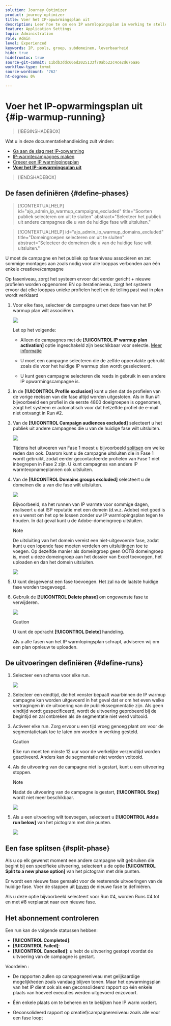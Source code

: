 ```yaml
---
solution: Journey Optimizer
product: journey optimizer
title: Voer het IP-opwarmingsplan uit
description: Leer hoe te om een IP warmlopingsplan in werking te stellen en te controleren
feature: Application Settings
topic: Administration
role: Admin
level: Experienced
keywords: IP, pools, groep, subdomeinen, leverbaarheid
hide: true
hidefromtoc: true
source-git-commit: 11bdb3ddc666d2025133f70ab522c4ce2d676aa6
workflow-type: tm+mt
source-wordcount: '762'
ht-degree: 0%

---
```


# Voer het IP-opwarmingsplan uit {#ip-warmup-running}

>[!BEGINSHADEBOX]

Wat u in deze documentatiehandleiding zult vinden:

* [Ga aan de slag met IP-opwarming](ip-warmup-gs.md)
* [IP-warmtecampagnes maken](ip-warmup-campaign.md)
* [Creeer een IP warmlopingsplan](ip-warmup-plan.md)
* **[Voer het IP-opwarmingsplan uit](ip-warmup-running.md)**

>[!ENDSHADEBOX]

## De fasen definiëren {#define-phases}

>[!CONTEXTUALHELP]
>id="ajo_admin_ip_warmup_campaigns_excluded"
>title="Soorten publiek selecteren om uit te sluiten"
>abstract="Selecteer het publiek uit andere campagnes die u van de huidige fase wilt uitsluiten."

>[!CONTEXTUALHELP]
>id="ajo_admin_ip_warmup_domains_excluded"
>title="Domeingroepen selecteren om uit te sluiten"
>abstract="Selecteer de domeinen die u van de huidige fase wilt uitsluiten."

U moet de campagne en het publiek op faseniveau associëren en zet sommige montages aan zoals nodig voor alle looppas verbonden aan één enkele creatieve/campagne

Op faseniveau, zorgt het systeem ervoor dat eerder gericht + nieuwe profielen worden opgenomen EN op iteratieniveau, zorgt het systeem ervoor dat elke looppas unieke profielen heeft en de telling past wat in plan wordt verklaard

1. Voor elke fase, selecteer de campagne u met deze fase van het IP warmup plan wilt associëren.

   ![](assets/ip-warmup-plan-select-campaign.png)

   Let op het volgende:

   * Alleen de campagnes met de **[!UICONTROL IP warmup plan activation]** optie ingeschakeld <!--and live?--> zijn beschikbaar voor selectie. [Meer informatie](#create-ip-warmup-campaign)

   * U moet een campagne selecteren die de zelfde oppervlakte gebruikt zoals die voor het huidige IP warmup plan wordt geselecteerd.

   * U kunt geen campagne selecteren die reeds in gebruik in een andere IP opwarmingscampagne is.

1. In de **[!UICONTROL Profile exclusion]** kunt u zien dat de profielen van de vorige reeksen van die fase altijd worden uitgesloten. Als in Run #1 bijvoorbeeld een profiel in de eerste 4800 doelgroepen is opgenomen, zorgt het systeem er automatisch voor dat hetzelfde profiel de e-mail niet ontvangt in Run #2.

1. Van de **[!UICONTROL Campaign audiences excluded]** selecteert u het publiek uit andere <!--executed/live?-->campagnes die u van de huidige fase wilt uitsluiten.

   ![](assets/ip-warmup-plan-exclude-campaigns.png)

   Tijdens het uitvoeren van Fase 1 moest u bijvoorbeeld [splitsen](#split-phase) om welke reden dan ook. Daarom kunt u de campagne uitsluiten die in Fase 1 wordt gebruikt, zodat eerder gecontacteerde profielen van Fase 1 niet inbegrepen in Fase 2 zijn. U kunt campagnes van andere IP warmteopnameplannen ook uitsluiten.

1. Van de **[!UICONTROL Domains groups excluded]** selecteert u de domeinen die u van die fase wilt uitsluiten.

   ![](assets/ip-warmup-plan-exclude-domains.png)

   Bijvoorbeeld, na het runnen van IP warmte voor sommige dagen, realiseert u dat ISP reputatie met een domein (d.w.z. Adobe) niet goed is en u wenst om het op te lossen zonder uw IP warmlopingsplan tegen te houden. In dat geval kunt u de Adobe-domeingroep uitsluiten.

   >[!NOTE]
   >
   >De uitsluiting van het domein vereist een niet-uitgevoerde fase, zodat kunt u een lopende fase moeten verdelen om uitsluitingen toe te voegen. Op dezelfde manier als domeingroep geen OOTB domeingroep is, moet u deze domeingroep aan het dossier van Excel toevoegen, het uploaden en dan het domein uitsluiten.

   ![](assets/ip-warmup-plan-phase-1.png)

1. U kunt desgewenst een fase toevoegen. Het zal na de laatste huidige fase worden toegevoegd.

1. Gebruik de **[!UICONTROL Delete phase]** om ongewenste fase te verwijderen.

   ![](assets/ip-warmup-plan-add-delete-phases.png)

   >[!CAUTION]
   >
   >U kunt de opdracht **[!UICONTROL Delete]** handeling.
   >
   >Als u alle fasen van het IP warmlopingsplan schrapt, adviseren wij om een plan opnieuw te uploaden.

## De uitvoeringen definiëren {#define-runs}

1. Selecteer een schema voor elke run. <!--which is actually a window of opportunity. meaning? how many hours? shall we specify that to clarify?-->

   ![](assets/ip-warmup-plan-send-time.png)

1. Selecteer een eindtijd, die het venster bepaalt waarbinnen de IP warmup campagne kan worden uitgevoerd in het geval dat er om het even welke vertragingen in de uitvoering van de publiekssegmentatie zijn. Als geen eindtijd wordt gespecificeerd, wordt de uitvoering geprobeerd bij de begintijd en zal ontbreken als de segmentatie niet werd voltooid.

1. Activeer elke run. Zorg ervoor u een tijd vroeg genoeg plant om voor de segmentatietaak toe te laten om worden in werking gesteld. <!--explain how you can evaluate a proper time-->

   >[!CAUTION]
   >
   >Elke run moet ten minste 12 uur voor de werkelijke verzendtijd worden geactiveerd. Anders kan de segmentatie niet worden voltooid. <!--How do you know when segmentation is complete? Is there a way to prevent user from scheduling less than 12 hours before the segmentation job?-->

   <!--Sart to execute on every day basis by simply clicking the play button > for each run? do you have to come back every day to activate each run? or can you schedule them one after the other?)-->

1. Als de uitvoering van de campagne niet is gestart, kunt u een uitvoering stoppen.<!--why?-->

   >[!NOTE]
   >
   >Nadat de uitvoering van de campagne is gestart, **[!UICONTROL Stop]** wordt niet meer beschikbaar. <!--TBC in UI-->

   ![](assets/ip-warmup-plan-stop-run.png)

1. Als u een uitvoering wilt toevoegen, selecteert u **[!UICONTROL Add a run below]** van het pictogram met drie punten.

   ![](assets/ip-warmup-plan-run-more-actions.png)

## Een fase splitsen {#split-phase}

Als u op elk gewenst moment een andere campagne wilt gebruiken die begint bij een specifieke uitvoering, selecteert u de optie **[!UICONTROL Split to a new phase option]** van het pictogram met drie punten.

Er wordt een nieuwe fase gemaakt voor de resterende uitvoeringen van de huidige fase. Voer de stappen uit [boven](#define-phases) de nieuwe fase te definiëren.

Als u deze optie bijvoorbeeld selecteert voor Run #4, worden Runs #4 tot en met #8 verplaatst naar een nieuwe fase.

<!--
You don't have to decide the campaign upfront. You can do a split later. It's a work in progress plan: you activate one run at a time with a campaign and you always have the flexibility to modify it while working on it.

But need to explain in which case you want to modify campaigns, provide examples
-->

## Het abonnement controleren

Een run kan de volgende statussen hebben<!--TBC with Medha-->:

* **[!UICONTROL Completed]**:
* **[!UICONTROL Failed]**:
* **[!UICONTROL Cancelled]**: u hebt de uitvoering gestopt voordat de uitvoering van de campagne is gestart.

Voordelen :

* De rapporten zullen op campagnereniveau met gelijkaardige mogelijkheden zoals vandaag blijven tonen. Maar het opwarmingsplan van het IP dient ook als een geconsolideerd rapport op één enkele plaats van hoeveel executies werden uitgevoerd enzovoort.

* Één enkele plaats om te beheren en te bekijken hoe IP warm vordert.

* Geconsolideerd rapport op creatief/campagnereniveau zoals alle voor een fase loopt